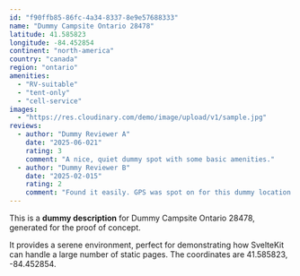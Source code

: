```yaml
---
id: "f90ffb85-86fc-4a34-8337-8e9e57688333"
name: "Dummy Campsite Ontario 28478"
latitude: 41.585823
longitude: -84.452854
continent: "north-america"
country: "canada"
region: "ontario"
amenities:
  - "RV-suitable"
  - "tent-only"
  - "cell-service"
images:
  - "https://res.cloudinary.com/demo/image/upload/v1/sample.jpg"
reviews:
  - author: "Dummy Reviewer A"
    date: "2025-06-021"
    rating: 3
    comment: "A nice, quiet dummy spot with some basic amenities."
  - author: "Dummy Reviewer B"
    date: "2025-02-015"
    rating: 2
    comment: "Found it easily. GPS was spot on for this dummy location."
---
```


This is a **dummy description** for Dummy Campsite Ontario 28478, generated for the proof of concept.

It provides a serene environment, perfect for demonstrating how SvelteKit can handle a large number of static pages. The coordinates are 41.585823, -84.452854.
